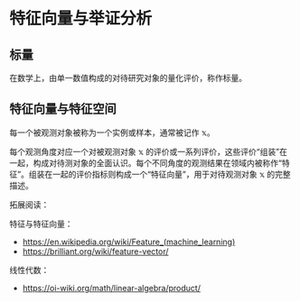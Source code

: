 # 特征向量与举证分析

## 标量

在数学上，由单一数值构成的对待研究对象的量化评价，称作标量。

## 特征向量与特征空间

每一个被观测对象被称为一个实例或样本，通常被记作 $\mathbb{x}$。

每个观测角度对应一个对被观测对象 $\mathbb{x}$ 的评价或一系列评价，这些评价“组装”在一起，构成对待测对象的全面认识。每个不同角度的观测结果在领域内被称作“特征”。组装在一起的评价指标则构成一个“特征向量”，用于对待观测对象 $\mathbb{x}$ 的完整描述。

拓展阅读：

特征与特征向量：

- <https://en.wikipedia.org/wiki/Feature_(machine_learning)>
- <https://brilliant.org/wiki/feature-vector/>

线性代数：

- <https://oi-wiki.org/math/linear-algebra/product/>



